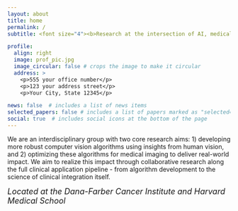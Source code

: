 ```yaml
---
layout: about
title: home
permalink: /
subtitle: <font size="4"><b>Research at the intersection of AI, medical imaging, and computational neuroscience.</b></font><br/>

profile:
  align: right
  image: prof_pic.jpg
  image_circular: false # crops the image to make it circular
  address: >
    <p>555 your office number</p>
    <p>123 your address street</p>
    <p>Your City, State 12345</p>

news: false  # includes a list of news items
selected_papers: false # includes a list of papers marked as "selected={true}"
social: true  # includes social icons at the bottom of the page
---
```


We are an interdisciplinary group with two core research aims: 1) developing more robust computer vision algorithms using insights from human vision, and 2) optimizing these algorithms for medical imaging to deliver real-world impact. We aim to realize this impact through collaborative research along the full clinical application pipeline - from algorithm development to the science of clinical integration itself.

<font size="4"><i>Located at the Dana-Farber Cancer Institute and Harvard Medical School</i></font>
